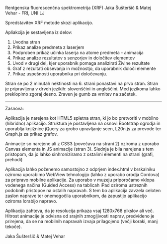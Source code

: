 Rentgenska fluorescenčna spektrometrija (XRF)
Jaka Šušteršič & Matej Vehar - FRI, UNI LJ

Spredstavitev XRF metode skozi aplikacijo.

Apliakcija je sestavljena iz delov:
 1. Uvodna stran
 2. Prikaz analize predmeta z laserjem
 3. Podproben prikaz učinka laserja na atome predmeta - animacija
 4. Prikaz analize rezultatov s senzorjev in določitev elementov
 5. Uvod v drugi del, kjer uporabnik pomaga analizirati Živine rezultate
 6. Graf z rezultati obsevanja in možnostjo, da uporabnik določi elemente
 7. Prikaz uspešnosti uporabnika pri določevanju.

Stran se po 2 minutah nektinosti na 6. strani ponastavi na prvo stran.
Stran je pripravljena v drveh jezikih: slovenščini in angleščini. 
Med jezikoma lahko preklopimo zgoraj desno. Zraven je gumb za vrnitev na začetek.

-------------------------------------------------------------------------------
Zasnova:

Aplikacija je narejena kot HTML5 spletna stran, ki jo bo pretvoriti v mobilno (hibridno) aplikacijo.
Struktura je postavljena na osnovi Bootstrap ogrodja in uporablja knjižnice jQuery za grobo upravljanje scen, L20n.js za prevode ter Graph.js za prikaz grafov.

Animacije so narejene ali z CSS3 (povečava na strani 2) oziroma z uporabo Canvas elementa in JS animacije (stran 3). Slednja je bila narejena s tem pristopom, da jo lahko sinhroniziramo z ostalimi elementi na strani (grafi, prehodi)

Aplikacija lahko poženemo samostojno z odprjem index.html v brskalniku oziroma uporabimo WebView tehnologijo (lahko z uporabo orodja Cordova) za pripravo mobilne aplikacije.
Za uporabo v muzeju priporočamo vklopa vodenega načina (Guided Access) na tablicah iPad oziroma ustreznih podobnih pristopov na ostalih napravah. S tem bo aplikacija zavzela celoten zaslon naprave ter onemogočila uporabnikom, da zapustijo aplikacijo oziroma lorabijo napravo.

Aplikacija zahteva, da je resolucija prikaza vsaj 1280x768 pikslov ali več. Hitrost animacije je odvisna od srajnih zmogljivosti naprav, predvideno je prirejena, da se na mobilnih napravah izvaja prilagojeno (večji koraki, manj tekoče).


Jaka Šušteršič & Matej Vehar

